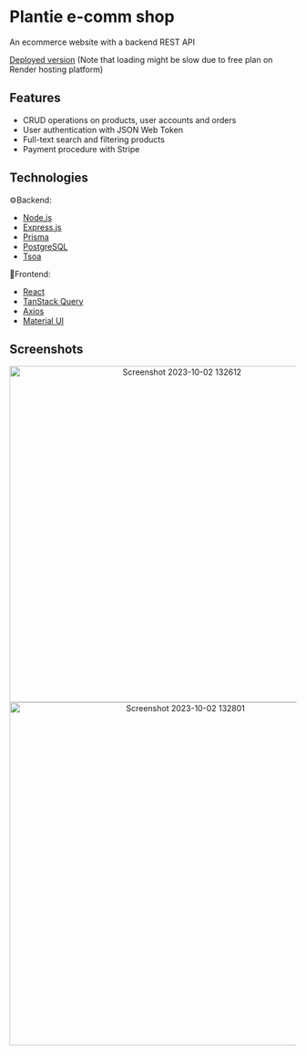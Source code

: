 # Plantie e-comm shop
An ecommerce website with a backend REST API

[Deployed version](https://plantie.atonkopiy.com/)
(Note that loading might be slow due to free plan on Render hosting platform)

## Features ##
* CRUD operations on products, user accounts and orders
* User authentication with JSON Web Token
* Full-text search and filtering products
* Payment procedure with Stripe

## Technologies ##
⚙️Backend:
* [Node.js](https://nodejs.org/en/docs)
* [Express.js](https://expressjs.com/)
* [Prisma](https://www.prisma.io/docs)
* [PostgreSQL](https://www.postgresql.org/)
* [Tsoa](https://tsoa-community.github.io/docs/)

🎨Frontend:
* [React](https://react.dev/)
* [TanStack Query](https://tanstack.com/query/latest/docs/react/overview)
* [Axios](https://axios-http.com/docs/intro)
* [Material UI](https://mui.com/material-ui/)

## Screenshots ##
<p align="center" width="100%">
<img width="590" alt="Screenshot 2023-10-02 132612" src="https://github.com/a-dylean/plantie-ecomm-app/assets/83976465/9f542956-7370-40f8-a6a6-87f563cf77b0">
<img width="602" alt="Screenshot 2023-10-02 132801" src="https://github.com/a-dylean/plantie-ecomm-app/assets/83976465/7380fb69-b3b1-4cf0-a516-09444a84677e">
</p>
